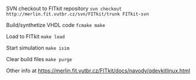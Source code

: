 SVN checkout to FITkit repository
`svn checkout http://merlin.fit.vutbr.cz/svn/FITkit/trunk FITkit-svn`

Build/synthetize VHDL code
`fcmake
make`

Load to FITkit
`make load`

Start simulation
`make isim`

Clear build files
`make purge`

Other info at <https://merlin.fit.vutbr.cz/FITkit/docs/navody/qdevkitlinux.html>

